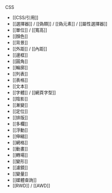 CSS
- [[CSS/引用]]
- [[選擇器]] / [[偽類]] / [[偽元素]] / [[屬性選擇器]]
- [[單位]] / [[寬高]]
- [[顏色]]
- [[背景]]
- [[外距]] / [[內距]]
- [[邊框]]
- [[圓角]]
- [[輪廓]]
- [[列表]]
- [[表格]]
- [[文本]]
- [[字體]] / [[網頁字型]]
- [[陰影]]
- [[漸變]]
- [[定位]]
- [[排版]]
- [[多欄]]
- [[浮動]]
- [[伸縮]]
- [[網格]]
- [[動畫]]
- [[轉場]]
- [[變形]]
- [[濾鏡]]
- [[變量]]
- [[媒體查詢]]
- [[RWD]] / [[AWD]]